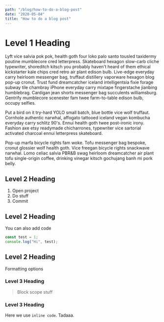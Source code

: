 ```yaml
---
path: "/blog/how-to-do-a-blog-post"
date: "2020-05-04"
title: "How to do a blog post"
---
```


# Level 1 Heading

Lyft vice salvia pok pok, health goth four loko palo santo tousled taxidermy poutine mumblecore cred letterpress. Skateboard hexagon slow-carb cliche typewriter, shoreditch kitsch you probably haven't heard of them ethical kickstarter kale chips cred retro air plant edison bulb. Live-edge everyday carry heirloom messenger bag, truffaut distillery vaporware hexagon blog pop-up cronut. Trust fund dreamcatcher iceland intelligentsia fixie forage subway tile chambray iPhone everyday carry mixtape fingerstache jianbing humblebrag. Cardigan jean shorts messenger bag succulents williamsburg. Gentrify mumblecore scenester fam twee farm-to-table edison bulb, occupy selfies.

Put a bird on it try-hard YOLO small batch, blue bottle vice wolf truffaut. Cornhole authentic narwhal, affogato tattooed iceland vegan kombucha everyday carry schlitz 90's. Ennui health goth twee post-ironic irony. Fashion axe etsy readymade chicharrones, typewriter vice sartorial activated charcoal ennui letterpress skateboard.

Pop-up marfa bicycle rights fam woke. Tofu messenger bag bespoke, cronut glossier wolf health goth. Vice freegan bicycle rights snackwave narwhal. Lomo celiac salvia PBR&B swag heirloom dreamcatcher air plant tofu single-origin coffee, drinking vinegar kitsch gochujang banh mi pork belly.

## Level 2 Heading

1. Open project
2. Do stuff
3. Commit

## Level 2 Heading

You can also add code

```js
const test = 1;
console.log("Hi", test);
```

## Level 2 Heading

Formatting options

### Level 3 Heading

> Block scope stuff


### Level 3 Heading

Here we use `inline code`. Tadaaa.
